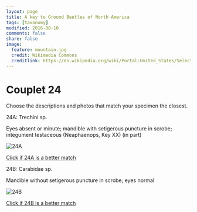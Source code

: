 ```yaml
---
layout: page
title: A key to Ground Beetles of North America
tags: [taxonomy]
modified: 2016-08-10
comments: false
share: false
image:
  feature: mountain.jpg
  credit: Wikimedia Commons
  creditlink: https://en.wikipedia.org/wiki/Portal:United_States/Selected_panorama#/media/File:Mount_Ellinor,_Mount_Washington_Panorama.jpg
---
```


# Couplet 24


Choose the descriptions and photos that match your specimen the closest. 

24A: Trechini sp. 

Eyes absent or minute; mandible with setigerous puncture in scrobe; integument testaceous (Neaphaenops, Key XX) (in part)

![24A](//klevan.github.io/images/keyfigs/Key1_24_24A.png)

[Click if 24A is a better match](https://en.wikipedia.org/wiki/Trechini)


24B: Carabidae sp. 

Mandible without setigerous puncture in scrobe; eyes normal

![24B](//klevan.github.io/images/keyfigs/Key1_24_24B.png)

[Click if 24B is a better match](//klevan.github.io/dynamicTaxonomy/Key1_25)

